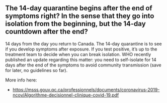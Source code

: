 ## The 14-day quarantine begins after the end of symptoms right? In the sense that they go into isolation from the beginning, but the 14-day countdown after the end?

14 days from the day you return to Canada. The 14-day quarantine is to see if you develop symptoms after exposure. If you test positive, it’s up to the treatment team to decide when you can break isolation. WHO recently published an update regarding this matter: you need to self-isolate for 14 days after the end of the symptoms to avoid community transmission (save for later, no guidelines so far).

More info here:

- https://msss.gouv.qc.ca/professionnels/documents/coronavirus-2019-ncov/Algorithme-decisionnel-clinique-covid-19.pdf
